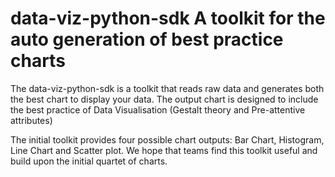 # data-viz-python-sdk A toolkit for the auto generation of best practice charts


The data-viz-python-sdk is a toolkit that reads raw data and generates both the best chart to display your data. The output chart is designed to include the best practice of Data Visualisation (Gestalt theory and Pre-attentive attributes)

The initial toolkit provides four possible chart outputs: Bar Chart, Histogram, Line Chart and Scatter plot. We hope that teams find this toolkit useful and build upon the initial quartet of charts.


